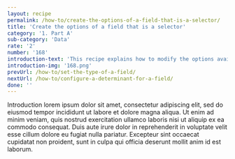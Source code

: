 ```yaml
---
layout: recipe
permalink: /how-to/create-the-options-of-a-field-that-is-a-selector/
title: 'Create the options of a field that is a selector'
category: '1. Part A'
sub-category: 'Data'
rate: '2'
number: '168'
introduction-text: 'This recipe explains how to modify the options available for each field that is a selector. The options can come from the setting of the field or from an external list.'
introduction-img: '168.png'
prevUrl: /how-to/set-the-type-of-a-field/
nextUrl: /how-to/configure-a-determinant-for-a-field/
done: ''
---
```


Introduction lorem ipsum dolor sit amet, consectetur adipiscing elit, sed do eiusmod tempor incididunt ut labore et dolore magna aliqua. Ut enim ad minim veniam, quis nostrud exercitation ullamco laboris nisi ut aliquip ex ea commodo consequat. Duis aute irure dolor in reprehenderit in voluptate velit esse cillum dolore eu fugiat nulla pariatur. Excepteur sint occaecat cupidatat non proident, sunt in culpa qui officia deserunt mollit anim id est laborum.

